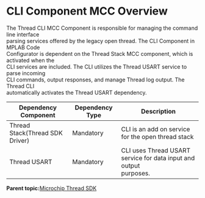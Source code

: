 # CLI Component MCC Overview

The Thread CLI MCC Component is responsible for managing the command line interface<br /> parsing services offered by the legacy open thread. The CLI Component in MPLAB Code<br /> Configurator is dependent on the Thread Stack MCC component, which is activated when the<br /> CLI services are included. The CLI utilizes the Thread USART service to parse incoming<br /> CLI commands, output responses, and manage Thread log output. The Thread CLI<br /> automatically activates the Thread USART dependency.

|Dependency Component|Dependency Type|Description|
|--------------------|---------------|-----------|
|Thread Stack\(Thread SDK Driver\)|Mandatory|CLI is an add on service for the open thread stack|
|Thread USART|Mandatory|CLI uses Thread USART service for data input and output<br /> purposes.|

**Parent topic:**[Microchip Thread SDK](GUID-35F8786B-0912-4736-BD9F-7975E01A9D0E.md)


